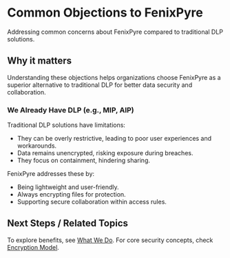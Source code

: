 # Common Objections to FenixPyre

Addressing common concerns about FenixPyre compared to traditional DLP solutions.


## Why it matters
Understanding these objections helps organizations choose FenixPyre as a superior alternative to traditional DLP for better data security and collaboration.

### We Already Have DLP (e.g., MIP, AIP)

Traditional DLP solutions have limitations:

- They can be overly restrictive, leading to poor user experiences and workarounds.
- Data remains unencrypted, risking exposure during breaches.
- They focus on containment, hindering sharing.

FenixPyre addresses these by:

- Being lightweight and user-friendly.
- Always encrypting files for protection.
- Supporting secure collaboration within access rules.

## Next Steps / Related Topics
To explore benefits, see [What We Do](/01-overview/what-we-do). For core security concepts, check [Encryption Model](/02-core-concepts/encryption-model).
